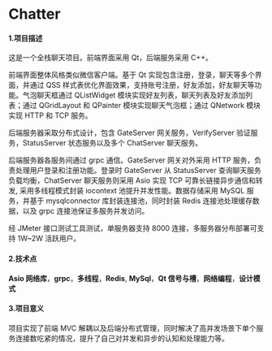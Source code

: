 # Chatter
#### 1.**项目描述**

这是一个全栈聊天项目。前端界面采用 Qt，后端服务采用 C++。

前端界面整体风格类似微信客户端。基于 Qt 实现包含注册，登录，聊天等多个界面，并通过 QSS 样式表优化界面效果，支持账号注册，好友添加，好友聊天等功能。气泡聊天框通过 QListWidget 模块实现好友列表，聊天列表及好友添加列表；通过 QGridLayout 和 QPainter 模块实现聊天气泡框；通过 QNetwork 模块实现 HTTP 和 TCP 服务。

后端服务器采取分布式设计，包含 GateServer 网关服务，VerifyServer 验证服务，StatusServer 状态服务以及多个 ChatServer 聊天服务。

后端服务器各服务间通过 grpc 通信。GateServer 网关对外采用 HTTP 服务，负责处理用户登录和注册功能。登录时 GateServer 从 StatusServer 查询聊天服务负载均衡，ChatServer 聊天服务则采用 Asio 实现 TCP 可靠长链接异步通信和转发, 采用多线程模式封装 iocontext 池提升并发性能。数据存储采用 MySQL 服务，并基于 mysqlconnector 库封装连接池，同时封装 Redis 连接池处理缓存数据，以及 grpc 连接池保证多服务并发访问。

经 JMeter 接口测试工具测试，单服务器支持 8000 连接，多服务器分布部署可支持 1W~2W 活跃用户。

#### 2.**技术点**

**Asio 网络库**，**grpc**，**多线程**，**Redis**, **MySql**，**Qt 信号与槽**，**网络编程**，**设计模式**

#### 3.**项目意义**

项目实现了前端 MVC 解耦以及后端分布式管理，同时解决了高并发场景下单个服务连接数吃紧的情况，提升了自己对并发和异步的认知和处理能力等。
